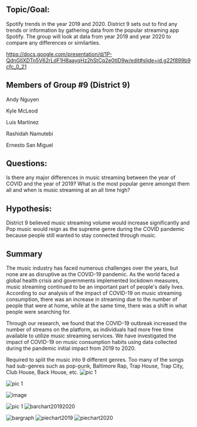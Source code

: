 ## Topic/Goal:

Spotify trends in the year 2019 and 2020. District 9 sets out to find any trends or information by gathering data from the popular streaming app Spotify. The group will look at data from year 2019 and year 2020 to compare any differences or similarties. 

https://docs.google.com/presentation/d/1P-QdnGlIXDTn5V62rLdF1H8aayqHz2hStCq2e0tID9w/edit#slide=id.g22f899b9cfc_0_21

## Members of Group #9 (District 9)

Andy Nguyen

Kyle McLeod

Luis Martinez

Rashidah Namutebi

Ernesto San Miguel 



## Questions:
Is there any major differences in music streaming between the year of COVID and the year of 2019? What is the most popular genre amongst them all and when is music streaming at an all time high?

## Hypothesis:
District 9 believed music streaming volume would increase significantly and Pop music would reign as the supreme  genre during the COVID pandemic because people still wanted to stay connected through music. 



## Summary
The music industry has faced numerous challenges over the years, but none are as disruptive as the COVID-19 pandemic. As the world faced a global health crisis and governments implemented lockdown measures, music streaming continued to be an important part of people's daily lives. According to our analysis of the impact of COVID-19 on music streaming consumption, there was an increase in streaming due to the number of people that were at home, while at the same time, there was a shift in what people were searching for.

Through our research, we found that the COVID-19 outbreak increased the number of streams on the platform, as individuals had more free time available to utilize music streaming services. We have investigated the impact of COVID-19 on music consumption habits using data collected during the pandemic initial impact from 2019 to 2020. 

Required to split the music into 9 different genres. Too many of the songs had sub-genres such as pop-punk, Baltimore Rap, Trap House, Trap City, Club House, Back House, etc.
![pic 1](https://github.com/Kyle-McLeod/MusicGenres-Season-Location-Age/assets/126118569/9656f909-2926-43a4-895e-723208d55f75)



![pic 1](https://github.com/Kyle-McLeod/MusicGenres-Season-Location-Age/assets/126118569/342c99fc-ebe6-417d-96c9-936787d29513)


![image](https://user-images.githubusercontent.com/126118569/233495504-ea5fb364-5dc9-42ea-ae1e-fbf2e70602d5.png)


![pic 1](https://github.com/Kyle-McLeod/MusicGenres-Season-Location-Age/assets/126118569/3a6662c7-48a8-42fa-9a61-d7cf5a797624)
![barchart20192020](https://github.com/Kyle-McLeod/MusicGenres-Season-Location-Age/assets/126118569/4de8d26e-1540-472c-9680-bc40c6ad2b1b)

![bargraph](https://github.com/Kyle-McLeod/MusicGenres-Season-Location-Age/assets/126118569/d1729c07-ce71-4665-9e52-589d278cb05c)
![piechart2019](https://github.com/Kyle-McLeod/MusicGenres-Season-Location-Age/assets/126118569/e0ccf76e-06fa-450a-a3b8-8d1de5bebe92)
![piechart2020](https://github.com/Kyle-McLeod/MusicGenres-Season-Location-Age/assets/126118569/e674ac5a-1bd7-4937-b45b-b1368df01d72)
